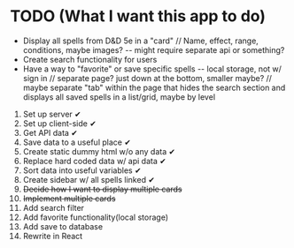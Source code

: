 # TODO (What I want this app to do)
- Display all spells from D&D 5e in a "card"
    // Name, effect, range, conditions, maybe images? -- might require separate api or something?
- Create search functionality for users
- Have a way to "favorite" or save specific spells -- local storage, not w/ sign in
    // separate page? just down at the bottom, smaller maybe?
    // maybe separate "tab" within the page that hides the search section and displays all saved spells in a list/grid, maybe by level

1. Set up server ✔
2. Set up client-side ✔
3. Get API data ✔
4. Save data to a useful place ✔
5. Create static dummy html w/o any data ✔
6. Replace hard coded data w/ api data ✔
7. Sort data into useful variables ✔
8. Create sidebar w/ all spells linked ✔
9. ~~Decide how I want to display multiple cards~~
10. ~~Implement multiple cards~~
11. Add search filter
12. Add favorite functionality(local storage)
13. Add save to database
14. Rewrite in React
